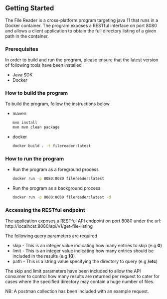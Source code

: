 ## Getting Started

The File Reader is a cross-platform program targeting java 11 that runs in a Docker container. 
The program exposes a RESTful interface on port 8080 and allows a client application to obtain the full directory 
listing of a given path in the container.

### Prerequisites
In order to build and run the program, please ensure that the latest version of following tools have been installed

* Java SDK
* Docker

### How to build the program

To build the program, follow the instructions below
* maven
  ```sh
  mvn install
  mvn mvn clean package
  ```
* docker
  ```sh
  docker build . -t filereader:latest
  ```
### How to run the program
* Run the program as a foreground process
  ```sh
  docker run -p 8080:8080 filereader:latest
  ```
* Run the program as a background process
  ```sh
  docker run -p 8080:8080 filereader:latest -d
  ```
### Accessing the RESTful endpoint
The application exposes a RESTful API endpoint on port 8080 under the url: http://localhost:8080/api/v1/get-file-listing

The following query parameters are required
* skip - This is an integer value indicating how many entries to skip (e.g **0**)
* limit - This is an integer value indicating how many entries should be included in the results (e.g **10**)
* path - This is a string value specifying the directory to query (e.g **/etc**)

The skip and limit parameters have been included to allow the API consumer to control how many results are returned per request to cater for cases where the specified directory may contain a huge number of files.

NB: A postman collection has been included with an example request.
